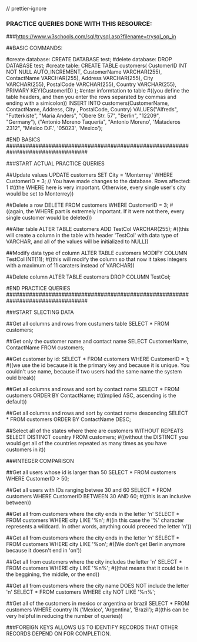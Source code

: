 // prettier-ignore

### PRACTICE QUERIES DONE WITH THIS RESOURCE:
###https://www.w3schools.com/sql/trysql.asp?filename=trysql_op_in


##BASIC COMMANDS:

#create database:
CREATE DATABASE test;
#delete database:
DROP DATABASE test;
#create table:
CREATE TABLE customers(
  CustomerID INT NOT NULL AUTO_INCREMENT,
  CustomerName VARCHAR(255),
  ContactName VARCHAR(255),
  Address VARCHAR(255),
  City VARCHAR(255),
  PostalCode VARCHAR(255),
  Country VARCHAR(255),
  PRIMARY KEY(CustomerID)
);
#enter informtation to table 
#((you define the table headers, and then you enter the rows separated by commas and ending with a simicolon))
INSERT INTO customers(CustomerName, ContactName, Address, City , PostalCode, Country)
VALUES("Alfreds", "Futterkiste", "Maria Anders", "Obere Str. 57", "Berlin", "12209", "Germany"), ("Antonio Moreno Taquería", "Antonio Moreno', 'Mataderos 2312", "México D.F.', '05023', 'Mexico');

#END BASICS
#################################################################################

###START ACTUAL PRACTICE QUERIES

##Update values
UPDATE customers
SET City = 'Monterrey'
WHERE CustomerID = 3;
// You have made changes to the database. Rows affected: 1
#((the WHERE here is very important. Otherwise, every single user's city would be set to Monterrey))

##Delete a row
DELETE FROM customers
WHERE CustomerID = 3;
#((again, the WHERE part is extremely important. If it were not there, every single customer would be deleted))

##Alter table
ALTER TABLE customers ADD TestCol VARCHAR(255);
#((this will create a column in the table with header 'TestCol' with data type of VARCHAR, and all of the values will be initialized to NULL))

##Modify data type of column
ALTER TABLE customers
MODIFY COLUMN TestCol INT(11);
#((this will modify the column so that now it takes integers with a maximum of 11 caraters instead of VARCHAR))

##Delete column
ALTER TABLE customers
DROP COLUMN TestCol;


#END PRACTICE QUERIES
#################################################################################

###START SLECTING DATA

##Get all columns and rows from custumers table
SELECT * FROM customers;

##Get only the customer name and contact name
SELECT CustomerName, ContactName FROM customers;

##Get customer by id:
SELECT * FROM customers WHERE CustomerID = 1;
#((we use the id because it is the primary key and because it is unique. You couldn't use name, because if two users had the same name the system ould break))

##Get all columns and rows and sort by contact name
SELECT * FROM customers ORDER BY ContactName;
#((implied ASC, ascending is the default))

##Get all columns and rows and sort by contact name descending
SELECT * FROM customers ORDER BY ContactName DESC;

##Select all of the states where there are customers WITHOUT REPEATS
SELECT DISTINCT country FROM customers;
#((without the DISTINCT you would get all of the countries repeated as many times as you have customers in it))

###INTEGER COMPARISON

##Get all users whose id is larger than 50
SELECT * FROM customers WHERE CustomerID > 50;

##Get all users with IDs ranging betwee 30 and 60 
SELECT * FROM customers 
WHERE CustomerID
BETWEEN 30 AND 60;
#((this is an inclusive between))

##Get all from customers where the city ends in the letter 'n'
SELECT * FROM customers 
WHERE city LIKE '%n';
#((in this case the '%' character represents a wildcard. In other words, anything could preceed the letter 'n'))

##Get all from customers where the city ends in the letter 'n'
SELECT * FROM customers 
WHERE city LIKE '%on';
#((We don't get Berlin anymore because it doesn't end in 'on'))

##Get all from customers where the city includes the letter 'n'
SELECT * FROM customers 
WHERE city LIKE '%n%';
#((that means that it could be in the beggining, the middle, or the end))

##Get all from customers where the city name DOES NOT include the letter 'n'
SELECT * FROM customers 
WHERE city NOT LIKE '%n%';

##Get all of the customers in mexico or argentina or brazil
SELECT * FROM customers 
WHERE country IN ('Mexico', 'Argentina', 'Brazil');
#((this can be very helpful in reducing the number of queries))



###FOREIGN KEYS ALLOWS US TO IDENTIFY RECORDS THAT OTHER RECORDS DEPEND ON FOR COMPLETION. 



###